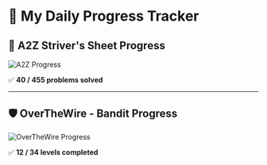 # 🚀 My Daily Progress Tracker

## 📌 A2Z Striver's Sheet Progress  
![A2Z Progress](https://img.shields.io/badge/Progress-40%2F455-blue?style=for-the-badge&logo=leetcode)

✅ **40 / 455 problems solved**    

---

## 🛡️ OverTheWire - Bandit Progress  
![OverTheWire Progress](https://img.shields.io/badge/Bandit-12%2F34-brightgreen)

✅ **12 / 34 levels completed**  
